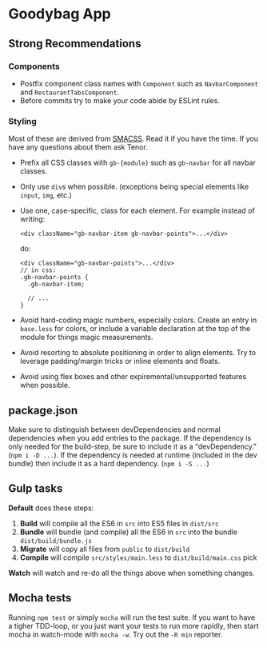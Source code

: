 Goodybag App
============

Strong Recommendations
----------------------

### Components

- Postfix component class names with `Component` such as `NavbarComponent` and
  `RestaurantTabsComponent`.
- Before commits try to make your code abide by ESLint rules.

### Styling

Most of these are derived from [SMACSS](https://smacss.com/book). Read it if
you have the time. If you have any questions about them ask Tenor.

- Prefix all CSS classes with `gb-{module}` such as `gb-navbar` for all navbar
  classes.
- Only use `div`s when possible. (exceptions being special elements like `input`, `img`, etc.)
- Use one, case-specific, class for each element. For example instead of
  writing:

  ```
  <div className="gb-navbar-item gb-navbar-points">...</div>
  ```

  do:
    
  ```
  <div className="gb-navbar-points">...</div>
  // in css:
  .gb-navbar-points {
    .gb-navbar-item;

    // ...
  }
  ```
- Avoid hard-coding magic numbers, especially colors. Create an entry in
  `base.less` for colors, or include a variable declaration at the top of the
  module for things magic measurements. 
- Avoid resorting to absolute positioning in order to align elements. Try to
  leverage padding/margin tricks or inline elements and floats.
- Avoid using flex boxes and other expiremental/unsupported features when
  possible.

package.json
------------

Make sure to distinguish between devDependencies and normal dependencies when
you add entries to the package. If the dependency is only needed for the
build-step, be sure to include it as a "devDependency." (`npm i -D ...`). If
the dependency is needed at runtime (included in the dev bundle) then include
it as a hard dependency. (`npm i -S ...`)

Gulp tasks
----------

**Default** does these steps:

1. **Build** will compile all the ES6 in `src` into ES5 files in `dist/src`
2. **Bundle** will bundle (and compile) all the ES6 in `src` into the bundle
   `dist/build/bundle.js`
3. **Migrate** will copy all files from `public` to `dist/build`
4. **Compile** will compile `src/styles/main.less` to `dist/build/main.css`
pick

**Watch** will watch and re-do all the things above when something changes.

Mocha tests
-----------

Running `npm test` or simply `mocha` will run the test suite. If you want to
have a tigher TDD-loop, or you just want your tests to run more rapidly, then
start mocha in watch-mode with `mocha -w`. Try out the `-R min` reporter.

